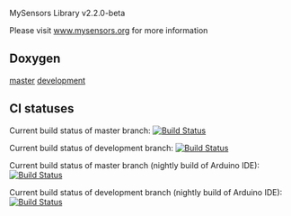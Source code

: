 MySensors Library v2.2.0-beta

Please visit www.mysensors.org for more information

Doxygen
-------
[master](https://www.mysensors.org/apidocs/index.html) [development](https://www.mysensors.org/apidocs-beta/index.html)

CI statuses
-----------
Current build status of master branch: [![Build Status](https://ci.mysensors.org/job/Verifiers/job/MySensors/job/master/badge/icon)](https://ci.mysensors.org/job/Verifiers/job/MySensors/job/master/)

Current build status of development branch: [![Build Status](https://ci.mysensors.org/job/MySensors/job/MySensors/job/development/badge/icon)](https://ci.mysensors.org/job/MySensors/job/MySensors/job/development/)

Current build status of master branch (nightly build of Arduino IDE): [![Build Status](https://ci.mysensors.org/job/Nightlies/job/MySensorsArduinoNightlyIDE/job/master/badge/icon)](https://ci.mysensors.org/job/Nightlies/job/MySensorsArduinoNightlyIDE/job/master/)

Current build status of development branch (nightly build of Arduino IDE): [![Build Status](https://ci.mysensors.org/job/Nightlies/job/MySensorsArduinoNightlyIDE/job/development/badge/icon)](https://ci.mysensors.org/job/Nightlies/job/MySensorsArduinoNightlyIDE/job/development/)